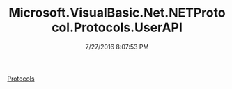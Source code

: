 ﻿---
title: Microsoft.VisualBasic.Net.NETProtocol.Protocols.UserAPI
date: 7/27/2016 8:07:53 PM
---

[Protocols](T-Microsoft.VisualBasic.Net.NETProtocol.Protocols.UserAPI.Protocols.html)
